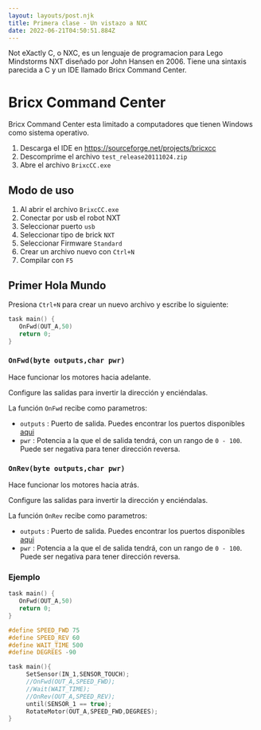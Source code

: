 ```yaml
---
layout: layouts/post.njk
title: Primera clase - Un vistazo a NXC
date: 2022-06-21T04:50:51.884Z
---
```

Not eXactly C, o NXC, es un lenguaje de programacion para Lego Mindstorms NXT diseñado por John Hansen en 2006. Tiene una sintaxis parecida a C y un IDE llamado Bricx Command Center.

# Bricx Command Center

Bricx Command Center esta limitado a computadores que tienen Windows como sistema operativo.

1. Descarga el IDE en <https://sourceforge.net/projects/bricxcc>
2. Descomprime el archivo `test_release20111024.zip`
3. Abre el archivo `BrixcCC.exe`

## Modo de uso

1. Al abrir el archivo `BrixcCC.exe`
2. Conectar por usb el robot NXT
3. Seleccionar puerto `usb`
4. Seleccionar tipo de brick `NXT`
5. Seleccionar Firmware `Standard`
6. Crear un archivo nuevo con `Ctrl+N`
7. Compilar con `F5`

## Primer Hola Mundo
Presiona `Ctrl+N` para crear un nuevo archivo y escribe lo siguiente:

```c
task main() {
   OnFwd(OUT_A,50)
   return 0;
}
```

###  `OnFwd(byte outputs,char pwr)`
Hace funcionar los motores hacia adelante.

Configure las salidas para invertir la dirección y enciéndalas.

La función `OnFwd` recibe como parametros:

 - `outputs` : Puerto de salida. Puedes encontrar los puertos disponibles [aqui](http://bricxcc.sourceforge.net/nbc/nxcdoc/nxcapi/group___output_port_constants.html)
 - `pwr` : Potencia a la que el de salida tendrá, con un rango de `0 - 100`. Puede ser negativa para tener dirección reversa.

###  `OnRev(byte outputs,char pwr)`
Hace funcionar los motores hacia atrás.


Configure las salidas para invertir la dirección y enciéndalas.

La función `OnRev` recibe como parametros:

 - `outputs` : Puerto de salida. Puedes encontrar los puertos disponibles [aqui](http://bricxcc.sourceforge.net/nbc/nxcdoc/nxcapi/group___output_port_constants.html)
 - `pwr` : Potencia a la que el de salida tendrá, con un rango de `0 - 100`. Puede ser negativa para tener dirección reversa.

### Ejemplo
```c
task main() {
   OnFwd(OUT_A,50)
   return 0;
}
```

```c
#define SPEED_FWD 75
#define SPEED_REV 60
#define WAIT_TIME 500
#define DEGREES -90

task main(){
     SetSensor(IN_1,SENSOR_TOUCH);
     //OnFwd(OUT_A,SPEED_FWD);
     //Wait(WAIT_TIME);
     //OnRev(OUT_A,SPEED_REV);
     until(SENSOR_1 == true);
     RotateMotor(OUT_A,SPEED_FWD,DEGREES);
}
```